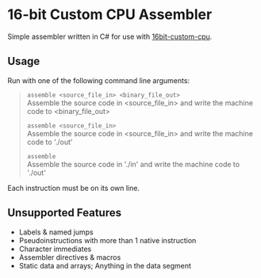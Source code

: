 # 16-bit Custom CPU Assembler
Simple assembler written in C# for use with [16bit-custom-cpu](https://github.com/AdamKinnell/16bit-custom-cpu).

## Usage

Run with one of the following command line arguments:

>`assemble <source_file_in> <binary_file_out>`  
>Assemble the source code in <source_file_in> and write the machine code to <binary_file_out>
>
>`assemble <source_file_in>`  
Assemble the source code in <source_file_in> and write the machine code to './out'
>
> `assemble`  
>Assemble the source code in './in' and write the machine code to './out'

Each instruction must be on its own line.

## Unsupported Features
- Labels & named jumps
- Pseudoinstructions with more than 1 native instruction
- Character immediates
- Assembler directives & macros
- Static data and arrays; Anything in the data segment
